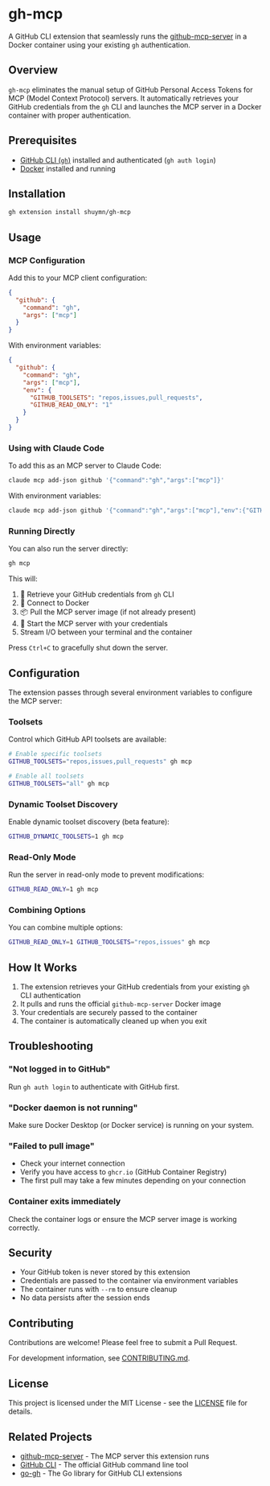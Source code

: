 # gh-mcp

A GitHub CLI extension that seamlessly runs the [github-mcp-server](https://github.com/github/github-mcp-server) in a Docker container using your existing `gh` authentication.

## Overview

`gh-mcp` eliminates the manual setup of GitHub Personal Access Tokens for MCP (Model Context Protocol) servers. It automatically retrieves your GitHub credentials from the `gh` CLI and launches the MCP server in a Docker container with proper authentication.

## Prerequisites

- [GitHub CLI (`gh`)](https://cli.github.com/) installed and authenticated (`gh auth login`)
- [Docker](https://www.docker.com/) installed and running

## Installation

```bash
gh extension install shuymn/gh-mcp
```

## Usage

### MCP Configuration

Add this to your MCP client configuration:

```json
{
  "github": {
    "command": "gh",
    "args": ["mcp"]
  }
}
```

With environment variables:

```json
{
  "github": {
    "command": "gh",
    "args": ["mcp"],
    "env": {
      "GITHUB_TOOLSETS": "repos,issues,pull_requests",
      "GITHUB_READ_ONLY": "1"
    }
  }
}
```

### Using with Claude Code

To add this as an MCP server to Claude Code:

```bash
claude mcp add-json github '{"command":"gh","args":["mcp"]}'
```

With environment variables:

```bash
claude mcp add-json github '{"command":"gh","args":["mcp"],"env":{"GITHUB_TOOLSETS":"repos,issues","GITHUB_READ_ONLY":"1"}}'
```

### Running Directly

You can also run the server directly:

```bash
gh mcp
```

This will:
1. 🔐 Retrieve your GitHub credentials from `gh` CLI
2. 🐳 Connect to Docker
3. 📦 Pull the MCP server image (if not already present)
4. 🚀 Start the MCP server with your credentials
5. Stream I/O between your terminal and the container

Press `Ctrl+C` to gracefully shut down the server.

## Configuration

The extension passes through several environment variables to configure the MCP server:

### Toolsets
Control which GitHub API toolsets are available:

```bash
# Enable specific toolsets
GITHUB_TOOLSETS="repos,issues,pull_requests" gh mcp

# Enable all toolsets
GITHUB_TOOLSETS="all" gh mcp
```

### Dynamic Toolset Discovery
Enable dynamic toolset discovery (beta feature):

```bash
GITHUB_DYNAMIC_TOOLSETS=1 gh mcp
```

### Read-Only Mode
Run the server in read-only mode to prevent modifications:

```bash
GITHUB_READ_ONLY=1 gh mcp
```

### Combining Options
You can combine multiple options:

```bash
GITHUB_READ_ONLY=1 GITHUB_TOOLSETS="repos,issues" gh mcp
```

## How It Works

1. The extension retrieves your GitHub credentials from your existing `gh` CLI authentication
2. It pulls and runs the official `github-mcp-server` Docker image
3. Your credentials are securely passed to the container
4. The container is automatically cleaned up when you exit

## Troubleshooting

### "Not logged in to GitHub"
Run `gh auth login` to authenticate with GitHub first.

### "Docker daemon is not running"
Make sure Docker Desktop (or Docker service) is running on your system.

### "Failed to pull image"
- Check your internet connection
- Verify you have access to `ghcr.io` (GitHub Container Registry)
- The first pull may take a few minutes depending on your connection

### Container exits immediately
Check the container logs or ensure the MCP server image is working correctly.

## Security

- Your GitHub token is never stored by this extension
- Credentials are passed to the container via environment variables
- The container runs with `--rm` to ensure cleanup
- No data persists after the session ends

## Contributing

Contributions are welcome! Please feel free to submit a Pull Request.

For development information, see [CONTRIBUTING.md](CONTRIBUTING.md).

## License

This project is licensed under the MIT License - see the [LICENSE](LICENSE) file for details.

## Related Projects

- [github-mcp-server](https://github.com/github/github-mcp-server) - The MCP server this extension runs
- [GitHub CLI](https://github.com/cli/cli) - The official GitHub command line tool
- [go-gh](https://github.com/cli/go-gh) - The Go library for GitHub CLI extensions